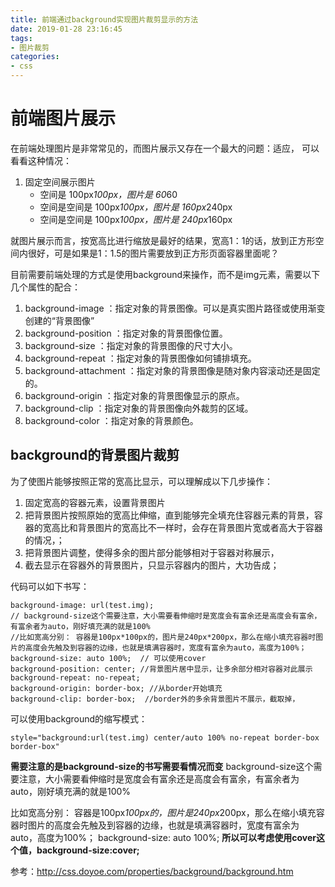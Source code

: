 ```yaml
---
title: 前端通过background实现图片裁剪显示的方法
date: 2019-01-28 23:16:45
tags:
- 图片裁剪
categories: 
- css
---
```

# 前端图片展示
在前端处理图片是非常常见的，而图片展示又存在一个最大的问题：适应，
可以看看这种情况：
1. 固定空间展示图片
    * 空间是 100px*100px，图片是 60*60
    * 空间是空间是 100px*100px，图片是 160px*240px
    * 空间是空间是 100px*100px，图片是 240px*160px

就图片展示而言，按宽高比进行缩放是最好的结果，宽高1：1的话，放到正方形空间内很好，可是如果是1：1.5的图片需要放到正方形页面容器里面呢？
<!-- more -->
目前需要前端处理的方式是使用background来操作，而不是img元素，需要以下几个属性的配合：
1. background-image ：指定对象的背景图像。可以是真实图片路径或使用渐变创建的“背景图像”
2. background-position ：指定对象的背景图像位置。
3. background-size ：指定对象的背景图像的尺寸大小。
4. background-repeat ：指定对象的背景图像如何铺排填充。
5. background-attachment ：指定对象的背景图像是随对象内容滚动还是固定的。
6. background-origin ：指定对象的背景图像显示的原点。
7. background-clip ：指定对象的背景图像向外裁剪的区域。
8. background-color ：指定对象的背景颜色。

## background的背景图片裁剪
为了使图片能够按照正常的宽高比显示，可以理解成以下几步操作：
1. 固定宽高的容器元素，设置背景图片
2. 把背景图片按照原始的宽高比伸缩，直到能够完全填充住容器元素的背景，容器的宽高比和背景图片的宽高比不一样时，会存在背景图片宽或者高大于容器的情况，；
3. 把背景图片调整，使得多余的图片部分能够相对于容器对称展示，
4. 截去显示在容器外的背景图片，只显示容器内的图片，大功告成；

代码可以如下书写：
````
background-image: url(test.img);
// background-size这个需要注意，大小需要看伸缩时是宽度会有富余还是高度会有富余，有富余者为auto，刚好填充满的就是100%
//比如宽高分别： 容器是100px*100px的，图片是240px*200px，那么在缩小填充容器时图片的高度会先触及到容器的边缘，也就是填满容器时，宽度有富余为auto，高度为100%；
background-size: auto 100%;  // 可以使用cover
background-position: center; //背景图片居中显示，让多余部分相对容器对此展示
background-repeat: no-repeat;
background-origin: border-box; //从border开始填充
background-clip: border-box;  //border外的多余背景图片不展示，截取掉，
````
可以使用background的缩写模式：
````
style="background:url(test.img) center/auto 100% no-repeat border-box border-box"
````
**需要注意的是background-size的书写需要看情况而变**
background-size这个需要注意，大小需要看伸缩时是宽度会有富余还是高度会有富余，有富余者为auto，刚好填充满的就是100%

比如宽高分别： 
容器是100px*100px的，图片是240px*200px，那么在缩小填充容器时图片的高度会先触及到容器的边缘，也就是填满容器时，宽度有富余为auto，高度为100%；
background-size: auto 100%; 
**所以可以考虑使用cover这个值，background-size:cover;**

参考：http://css.doyoe.com/properties/background/background.htm 